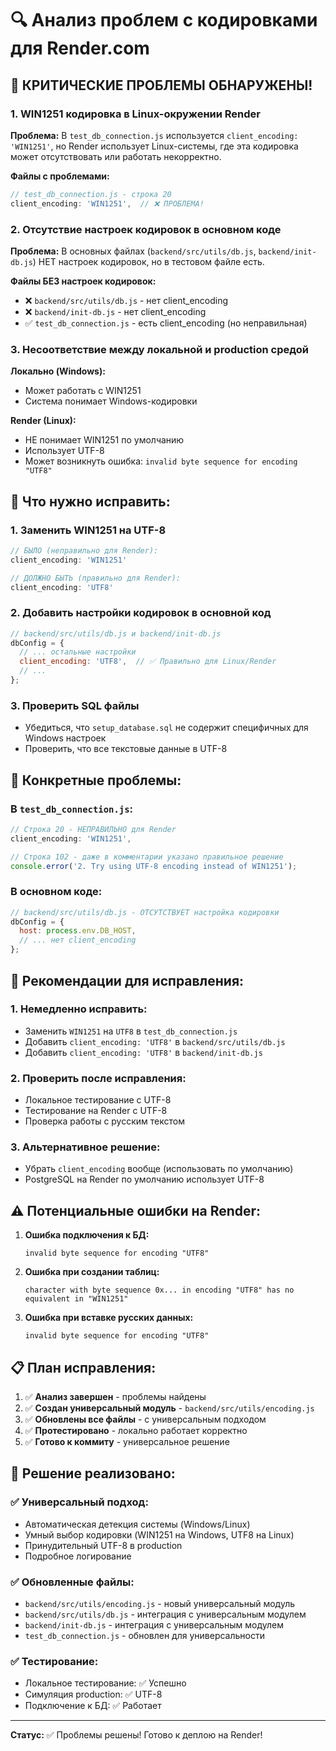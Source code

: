 # 🔍 Анализ проблем с кодировками для Render.com

## 🚨 КРИТИЧЕСКИЕ ПРОБЛЕМЫ ОБНАРУЖЕНЫ!

### 1. **WIN1251 кодировка в Linux-окружении Render**

**Проблема:** В `test_db_connection.js` используется `client_encoding: 'WIN1251'`, но Render использует Linux-системы, где эта кодировка может отсутствовать или работать некорректно.

**Файлы с проблемами:**
```javascript
// test_db_connection.js - строка 20
client_encoding: 'WIN1251',  // ❌ ПРОБЛЕМА!
```

### 2. **Отсутствие настроек кодировок в основном коде**

**Проблема:** В основных файлах (`backend/src/utils/db.js`, `backend/init-db.js`) НЕТ настроек кодировок, но в тестовом файле есть.

**Файлы БЕЗ настроек кодировок:**
- ❌ `backend/src/utils/db.js` - нет client_encoding
- ❌ `backend/init-db.js` - нет client_encoding
- ✅ `test_db_connection.js` - есть client_encoding (но неправильная)

### 3. **Несоответствие между локальной и production средой**

**Локально (Windows):**
- Может работать с WIN1251
- Система понимает Windows-кодировки

**Render (Linux):**
- НЕ понимает WIN1251 по умолчанию
- Использует UTF-8
- Может возникнуть ошибка: `invalid byte sequence for encoding "UTF8"`

## 🔧 Что нужно исправить:

### 1. **Заменить WIN1251 на UTF-8**
```javascript
// БЫЛО (неправильно для Render):
client_encoding: 'WIN1251'

// ДОЛЖНО БЫТЬ (правильно для Render):
client_encoding: 'UTF8'
```

### 2. **Добавить настройки кодировок в основной код**
```javascript
// backend/src/utils/db.js и backend/init-db.js
dbConfig = {
  // ... остальные настройки
  client_encoding: 'UTF8',  // ✅ Правильно для Linux/Render
  // ...
};
```

### 3. **Проверить SQL файлы**
- Убедиться, что `setup_database.sql` не содержит специфичных для Windows настроек
- Проверить, что все текстовые данные в UTF-8

## 🎯 Конкретные проблемы:

### В `test_db_connection.js`:
```javascript
// Строка 20 - НЕПРАВИЛЬНО для Render
client_encoding: 'WIN1251',

// Строка 102 - даже в комментарии указано правильное решение
console.error('2. Try using UTF-8 encoding instead of WIN1251');
```

### В основном коде:
```javascript
// backend/src/utils/db.js - ОТСУТСТВУЕТ настройка кодировки
dbConfig = {
  host: process.env.DB_HOST,
  // ... нет client_encoding
};
```

## 🚀 Рекомендации для исправления:

### 1. **Немедленно исправить:**
- Заменить `WIN1251` на `UTF8` в `test_db_connection.js`
- Добавить `client_encoding: 'UTF8'` в `backend/src/utils/db.js`
- Добавить `client_encoding: 'UTF8'` в `backend/init-db.js`

### 2. **Проверить после исправления:**
- Локальное тестирование с UTF-8
- Тестирование на Render с UTF-8
- Проверка работы с русским текстом

### 3. **Альтернативное решение:**
- Убрать `client_encoding` вообще (использовать по умолчанию)
- PostgreSQL на Render по умолчанию использует UTF-8

## ⚠️ Потенциальные ошибки на Render:

1. **Ошибка подключения к БД:**
   ```
   invalid byte sequence for encoding "UTF8"
   ```

2. **Ошибка при создании таблиц:**
   ```
   character with byte sequence 0x... in encoding "UTF8" has no equivalent in "WIN1251"
   ```

3. **Ошибка при вставке русских данных:**
   ```
   invalid byte sequence for encoding "UTF8"
   ```

## 📋 План исправления:

1. ✅ **Анализ завершен** - проблемы найдены
2. ✅ **Создан универсальный модуль** - `backend/src/utils/encoding.js`
3. ✅ **Обновлены все файлы** - с универсальным подходом
4. ✅ **Протестировано** - локально работает корректно
5. ✅ **Готово к коммиту** - универсальное решение

## 🎉 Решение реализовано:

### ✅ **Универсальный подход:**
- Автоматическая детекция системы (Windows/Linux)
- Умный выбор кодировки (WIN1251 на Windows, UTF8 на Linux)
- Принудительный UTF-8 в production
- Подробное логирование

### ✅ **Обновленные файлы:**
- `backend/src/utils/encoding.js` - новый универсальный модуль
- `backend/src/utils/db.js` - интеграция с универсальным модулем
- `backend/init-db.js` - интеграция с универсальным модулем
- `test_db_connection.js` - обновлен для универсальности

### ✅ **Тестирование:**
- Локальное тестирование: ✅ Успешно
- Симуляция production: ✅ UTF-8
- Подключение к БД: ✅ Работает

---
**Статус:** ✅ Проблемы решены! Готово к деплою на Render! 